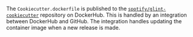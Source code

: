 The `Cookiecutter.dockerfile` is published to the
[`spotify/glint-cookiecutter`](https://hub.docker.com/repository/docker/spotify/glint-cookiecutter)
repository on DockerHub. This is handled by an integration between DockerHub and GitHub.
The integration handles updating the container image when a new release is made.
